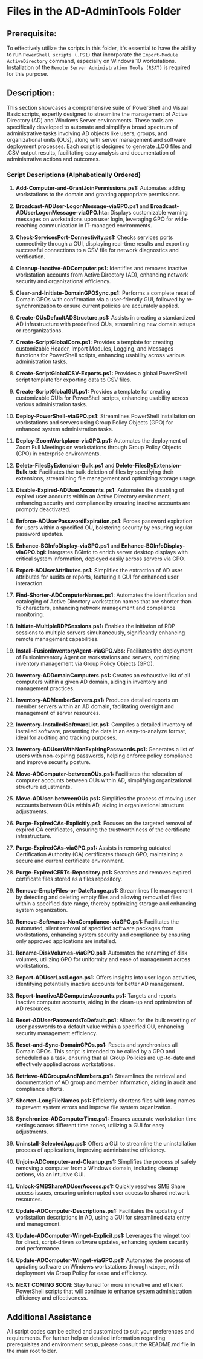 # Files in the AD-AdminTools Folder
## Prerequisite:
To effectively utilize the scripts in this folder, it's essential to have the ability to run `PowerShell scripts (.PS1)` that incorporate the `Import-Module ActiveDirectory` command, especially on Windows 10 workstations. Installation of the `Remote Server Administration Tools (RSAT)` is required for this purpose.

## Description:
This section showcases a comprehensive suite of PowerShell and Visual Basic scripts, expertly designed to streamline the management of Active Directory (AD) and Windows Server environments. These tools are specifically developed to automate and simplify a broad spectrum of administrative tasks involving AD objects like users, groups, and organizational units (OUs), along with server management and software deployment processes. Each script is designed to generate .LOG files and .CSV output results, facilitating easy analysis and documentation of administrative actions and outcomes.

### Script Descriptions (Alphabetically Ordered)

1. **Add-Computer-and-GrantJoinPermissions.ps1:** Automates adding workstations to the domain and granting appropriate permissions.

2. **Broadcast-ADUser-LogonMessage-viaGPO.ps1** and **Broadcast-ADUserLogonMessage-viaGPO.hta:** Displays customizable warning messages on workstations upon user login, leveraging GPO for wide-reaching communication in IT-managed environments.

3. **Check-ServicesPort-Connectivity.ps1:** Checks services ports connectivity through a GUI, displaying real-time results and exporting successful connections to a CSV file for network diagnostics and verification.

4. **Cleanup-Inactive-ADComputer.ps1:** Identifies and removes inactive workstation accounts from Active Directory (AD), enhancing network security and organizational efficiency.

5. **Clear-and-Initiate-DomainGPOSync.ps1:** Performs a complete reset of Domain GPOs with confirmation via a user-friendly GUI, followed by re-synchronization to ensure current policies are accurately applied.

6. **Create-OUsDefaultADStructure.ps1:** Assists in creating a standardized AD infrastructure with predefined OUs, streamlining new domain setups or reorganizations.

7. **Create-ScriptGlobalCore.ps1:** Provides a template for creating customizable Header, Import Modules, Logging, and Messages functions for PowerShell scripts, enhancing usability across various administration tasks.

8. **Create-ScriptGlobalCSV-Exports.ps1:** Provides a global PowerShell script template for exporting data to CSV files.

9. **Create-ScriptGlobalGUI.ps1:** Provides a template for creating customizable GUIs for PowerShell scripts, enhancing usability across various administration tasks.

10. **Deploy-PowerShell-viaGPO.ps1:** Streamlines PowerShell installation on workstations and servers using Group Policy Objects (GPO) for enhanced system administration tasks.

11. **Deploy-ZoomWorkplace-viaGPO.ps1:** Automates the deployment of Zoom Full Meetings on workstations through Group Policy Objects (GPO) in enterprise environments.

12. **Delete-FilesByExtension-Bulk.ps1** and **Delete-FilesByExtension-Bulk.txt:** Facilitates the bulk deletion of files by specifying their extensions, streamlining file management and optimizing storage usage.

13. **Disable-Expired-ADUserAccounts.ps1:** Automates the disabling of expired user accounts within an Active Directory environment, enhancing security and compliance by ensuring inactive accounts are promptly deactivated.

14. **Enforce-ADUserPasswordExpiration.ps1:** Forces password expiration for users within a specified OU, bolstering security by ensuring regular password updates.

15. **Enhance-BGInfoDisplay-viaGPO.ps1** and **Enhance-BGInfoDisplay-viaGPO.bgi:** Integrates BGInfo to enrich server desktop displays with critical system information, deployed easily across servers via GPO.

16. **Export-ADUserAttributes.ps1:** Simplifies the extraction of AD user attributes for audits or reports, featuring a GUI for enhanced user interaction.

17. **Find-Shorter-ADComputerNames.ps1:** Automates the identification and cataloging of Active Directory workstation names that are shorter than 15 characters, enhancing network management and compliance monitoring.

18. **Initiate-MultipleRDPSessions.ps1:** Enables the initiation of RDP sessions to multiple servers simultaneously, significantly enhancing remote management capabilities.

19. **Install-FusionInventoryAgent-viaGPO.vbs:** Facilitates the deployment of FusionInventory Agent on workstations and servers, optimizing inventory management via Group Policy Objects (GPO).

20. **Inventory-ADDomainComputers.ps1:** Creates an exhaustive list of all computers within a given AD domain, aiding in inventory and management practices.

21. **Inventory-ADMemberServers.ps1:** Produces detailed reports on member servers within an AD domain, facilitating oversight and management of server resources.

22. **Inventory-InstalledSoftwareList.ps1:** Compiles a detailed inventory of installed software, presenting the data in an easy-to-analyze format, ideal for auditing and tracking purposes.

23. **Inventory-ADUserWithNonExpiringPasswords.ps1:** Generates a list of users with non-expiring passwords, helping enforce policy compliance and improve security posture.

24. **Move-ADComputer-betweenOUs.ps1:** Facilitates the relocation of computer accounts between OUs within AD, simplifying organizational structure adjustments.

25. **Move-ADUser-betweenOUs.ps1:** Simplifies the process of moving user accounts between OUs within AD, aiding in organizational structure adjustments.

26. **Purge-ExpiredCAs-Explicitly.ps1:** Focuses on the targeted removal of expired CA certificates, ensuring the trustworthiness of the certificate infrastructure.

27. **Purge-ExpiredCAs-viaGPO.ps1:** Assists in removing outdated Certification Authority (CA) certificates through GPO, maintaining a secure and current certificate environment.

28. **Purge-ExpiredCERTs-Repository.ps1:** Searches and removes expired certificate files stored as a files repository.

29. **Remove-EmptyFiles-or-DateRange.ps1:** Streamlines file management by detecting and deleting empty files and allowing removal of files within a specified date range, thereby optimizing storage and enhancing system organization.

30. **Remove-Softwares-NonCompliance-viaGPO.ps1:** Facilitates the automated, silent removal of specified software packages from workstations, enhancing system security and compliance by ensuring only approved applications are installed.

31. **Rename-DiskVolumes-viaGPO.ps1:** Automates the renaming of disk volumes, utilizing GPO for uniformity and ease of management across workstations.

32. **Report-ADUserLastLogon.ps1:** Offers insights into user logon activities, identifying potentially inactive accounts for better AD management.

33. **Report-InactiveADComputerAccounts.ps1:** Targets and reports inactive computer accounts, aiding in the clean-up and optimization of AD resources.

34. **Reset-ADUserPasswordsToDefault.ps1:** Allows for the bulk resetting of user passwords to a default value within a specified OU, enhancing security management efficiency.

35. **Reset-and-Sync-DomainGPOs.ps1:** Resets and synchronizes all Domain GPOs. This script is intended to be called by a GPO and scheduled as a task, ensuring that all Group Policies are up-to-date and effectively applied across workstations.

36. **Retrieve-ADGroupsAndMembers.ps1:** Streamlines the retrieval and documentation of AD group and member information, aiding in audit and compliance efforts.

37. **Shorten-LongFileNames.ps1:** Efficiently shortens files with long names to prevent system errors and improve file system organization.

38. **Synchronize-ADComputerTime.ps1:** Ensures accurate workstation time settings across different time zones, utilizing a GUI for easy adjustments.

39. **Uninstall-SelectedApp.ps1:** Offers a GUI to streamline the uninstallation process of applications, improving administrative efficiency.

40. **Unjoin-ADComputer-and-Cleanup.ps1:** Simplifies the process of safely removing a computer from a Windows domain, including cleanup actions, via an intuitive GUI.

41. **Unlock-SMBShareADUserAccess.ps1:** Quickly resolves SMB Share access issues, ensuring uninterrupted user access to shared network resources.

42. **Update-ADComputer-Descriptions.ps1:** Facilitates the updating of workstation descriptions in AD, using a GUI for streamlined data entry and management.

43. **Update-ADComputer-Winget-Explicit.ps1:** Leverages the winget tool for direct, script-driven software updates, enhancing system security and performance.

44. **Update-ADComputer-Winget-viaGPO.ps1:** Automates the process of updating software on Windows workstations through `winget`, with deployment via Group Policy for ease and efficiency.

45. **NEXT COMING SOON**: Stay tuned for more innovative and efficient PowerShell scripts that will continue to enhance system administration efficiency and effectiveness.

## Additional Assistance
All script codes can be edited and customized to suit your preferences and requirements. For further help or detailed information regarding prerequisites and environment setup, please consult the README.md file in the main root folder.
